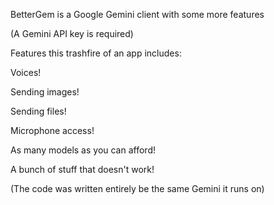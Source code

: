 BetterGem is a Google Gemini client with some more features

(A Gemini API key is required)



Features this trashfire of an app includes:

Voices!

Sending images!

Sending files!

Microphone access!

As many models as you can afford!

A bunch of stuff that doesn't work!


(The code was written entirely be the same Gemini it runs on)
